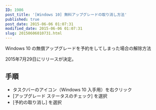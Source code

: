 ```yaml
---
ID: 1986
post_title: '[Windows 10] 無料アップグレードの取り消し方法'
published: true
post_date: 2015-06-06 01:07:31
modified_date: 2015-06-06 01:07:31
slug: 20150606010731.html
---
```

Windows 10 の無償アップグレードを予約をしてしまった場合の解除方法

2015年7月29日にリリースが決定。
<!--more-->
<h2>手順</h2>
<ul>
  <li>タスクバーのアイコン（Windows 10 入手用）を右クリック
  <li>[アップグレード ステータスのチェック] を選択
  <li>[予約の取り消し] を選択
</ul>